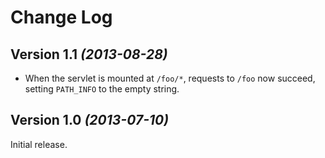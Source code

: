 Change Log
==========

Version 1.1 *(2013-08-28)*
----------------------------

* When the servlet is mounted at `/foo/*`, requests to `/foo` now succeed, setting `PATH_INFO` to the empty string.

Version 1.0 *(2013-07-10)*
----------------------------

Initial release.
